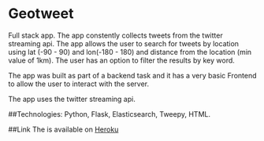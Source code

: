 # Geotweet

Full stack app. The app constently collects tweets from the twitter streaming api. The app allows the user to search for tweets by location using lat (-90 - 90) and lon(-180 - 180) and distance from the location (min value of 1km). The user has an option to filter the results by key word.

The app was built as part of a backend task and it has a very basic Frontend to allow the user to interact with the server.

The app uses the twitter streaming api.

##Technologies: 
Python, Flask, Elasticsearch, Tweepy, HTML.

##Link
The is available on [Heroku](https://geotweetcollect.herokuapp.com/)
